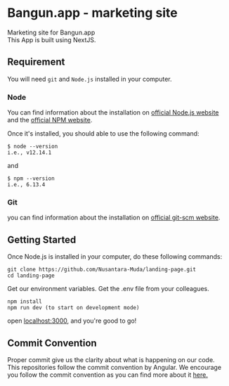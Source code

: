 # Bangun.app - marketing site

Marketing site for Bangun.app<br/>
This App is built using NextJS.

## Requirement
You will need `git` and `Node.js` installed in your computer.

### Node
You can find information about the installation on [official Node.js website](https://nodejs.org/) and the [official NPM website](https://npmjs.org/).

Once it's installed, you should able to use the following command:
```
$ node --version
i.e., v12.14.1
```
and 
```
$ npm --version
i.e., 6.13.4
```

### Git
you can find information about the installation on [official git-scm website](https://git-scm.com/book/en/v2/Getting-Started-Installing-Git).

## Getting Started

Once Node.js is installed in your computer, do these following commands:

```
git clone https://github.com/Nusantara-Muda/landing-page.git
cd landing-page
```

Get our environment variables. Get the .env file from your colleagues.

```
npm install
npm run dev (to start on development mode)
```

open [localhost:3000](localhost:3000), and you're good to go!

## Commit Convention

Proper commit give us the clarity about what is happening on our code. This repositories follow the commit convention by Angular. We encourage you follow the commit convention as you can find more about it [here.](https://github.com/angular/angular/blob/master/CONTRIBUTING.md#type)